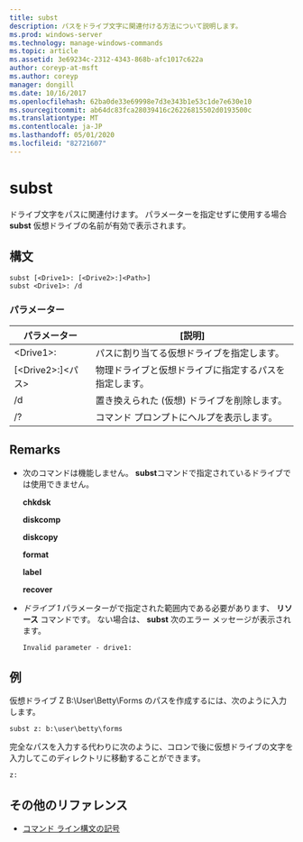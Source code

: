 ```yaml
---
title: subst
description: パスをドライブ文字に関連付ける方法について説明します。
ms.prod: windows-server
ms.technology: manage-windows-commands
ms.topic: article
ms.assetid: 3e69234c-2312-4343-868b-afc1017c622a
author: coreyp-at-msft
ms.author: coreyp
manager: dongill
ms.date: 10/16/2017
ms.openlocfilehash: 62ba0de33e69998e7d3e343b1e53c1de7e630e10
ms.sourcegitcommit: ab64dc83fca28039416c26226815502d0193500c
ms.translationtype: MT
ms.contentlocale: ja-JP
ms.lasthandoff: 05/01/2020
ms.locfileid: "82721607"
---
```

# <a name="subst"></a>subst



ドライブ文字をパスに関連付けます。 パラメーターを指定せずに使用する場合 **subst** 仮想ドライブの名前が有効で表示されます。



## <a name="syntax"></a>構文

```
subst [<Drive1>: [<Drive2>:]<Path>] 
subst <Drive1>: /d
```

### <a name="parameters"></a>パラメーター

|パラメーター|[説明]|
|---------|-----------|
|\<Drive1>:|パスに割り当てる仮想ドライブを指定します。|
|[\<Drive2>:]\<パス>|物理ドライブと仮想ドライブに指定するパスを指定します。|
|/d|置き換えられた (仮想) ドライブを削除します。|
|/?|コマンド プロンプトにヘルプを表示します。|

## <a name="remarks"></a>Remarks

-   次のコマンドは機能しません。 **subst**コマンドで指定されているドライブでは使用できません。

    **chkdsk**

    **diskcomp**

    **diskcopy**

    **format**

    **label**

    **recover**
-   *ドライブ 1* パラメーターがで指定された範囲内である必要があります、 **リソース** コマンドです。 ない場合は、 **subst** 次のエラー メッセージが表示されます。

    `Invalid parameter - drive1:`

## <a name="examples"></a><a name="BKMK_examples"></a>例

仮想ドライブ Z B:\User\Betty\Forms のパスを作成するには、次のように入力します。
```
subst z: b:\user\betty\forms 
```
完全なパスを入力する代わりに次のように、コロンで後に仮想ドライブの文字を入力してこのディレクトリに移動することができます。
```
z: 
```

## <a name="additional-references"></a>その他のリファレンス

- [コマンド ライン構文の記号](command-line-syntax-key.md)